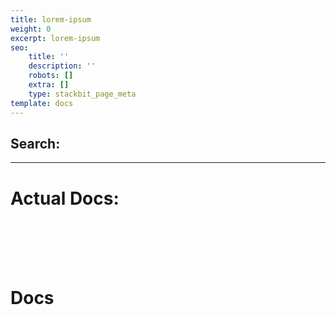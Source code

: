 ```yaml
---
title: lorem-ipsum
weight: 0
excerpt: lorem-ipsum
seo:
    title: ''
    description: ''
    robots: []
    extra: []
    type: stackbit_page_meta
template: docs
---
```


## Search:

---

# Actual Docs:

<br>

<br>

<br>

<br>
<h1>  Docs</h1>
<br>

<div id="search"></div>

<div id="search" />
